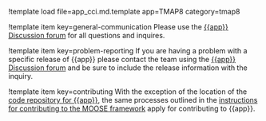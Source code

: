 !template load file=app_cci.md.template app=TMAP8 category=tmap8

!template item key=general-communication
Please use the [{{app}} Discussion forum](https://github.com/idaholab/{{category}}/discussions) for all questions and inquires.

!template item key=problem-reporting
If you are having a problem with a specific release of {{app}} please contact the team
using the [{{app}} Discussion forum](https://github.com/idaholab/{{category}}/discussions) and be sure
to include the release information with the inquiry.

!template item key=contributing
With the exception of the location of the [code repository for {{app}}](https://github.com/idaholab/{{category}}), the same processes outlined in the [instructions for contributing to the MOOSE framework](framework/contributing.md) apply for contributing to {{app}}.
